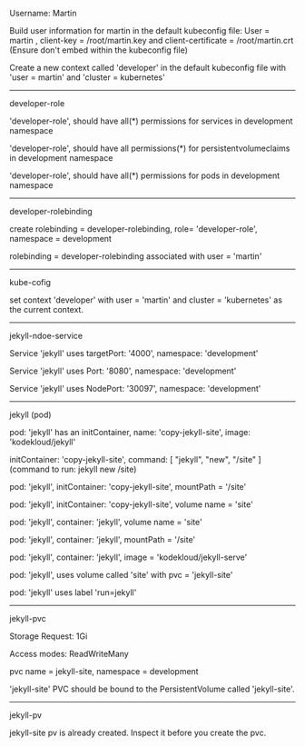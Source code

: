 Username: Martin

Build user information for martin in the default kubeconfig file: User = martin , client-key = /root/martin.key and client-certificate = /root/martin.crt (Ensure don't embed within the kubeconfig file)

Create a new context called 'developer' in the default kubeconfig file with 'user = martin' and 'cluster = kubernetes'

----------------------------------------------------------------------------------------

developer-role

'developer-role', should have all(*) permissions for services in development namespace

'developer-role', should have all permissions(*) for persistentvolumeclaims in development namespace

'developer-role', should have all(*) permissions for pods in development namespace

----------------------------------------------------------------------------------------

developer-rolebinding

create rolebinding = developer-rolebinding, role= 'developer-role', namespace = development

rolebinding = developer-rolebinding associated with user = 'martin'

----------------------------------------------------------------------------------------

kube-cofig

set context 'developer' with user = 'martin' and cluster = 'kubernetes' as the current context.

----------------------------------------------------------------------------------------

jekyll-ndoe-service

Service 'jekyll' uses targetPort: '4000', namespace: 'development'

Service 'jekyll' uses Port: '8080', namespace: 'development'

Service 'jekyll' uses NodePort: '30097', namespace: 'development'

----------------------------------------------------------------------------------------

jekyll (pod)

pod: 'jekyll' has an initContainer, name: 'copy-jekyll-site', image: 'kodekloud/jekyll'

initContainer: 'copy-jekyll-site', command: [ "jekyll", "new", "/site" ] (command to run: jekyll new /site)

pod: 'jekyll', initContainer: 'copy-jekyll-site', mountPath = '/site'

pod: 'jekyll', initContainer: 'copy-jekyll-site', volume name = 'site'

pod: 'jekyll', container: 'jekyll', volume name = 'site'

pod: 'jekyll', container: 'jekyll', mountPath = '/site'

pod: 'jekyll', container: 'jekyll', image = 'kodekloud/jekyll-serve'

pod: 'jekyll', uses volume called 'site' with pvc = 'jekyll-site'

pod: 'jekyll' uses label 'run=jekyll'

----------------------------------------------------------------------------------------

jekyll-pvc

Storage Request: 1Gi

Access modes: ReadWriteMany

pvc name = jekyll-site, namespace = development

'jekyll-site' PVC should be bound to the PersistentVolume called 'jekyll-site'.

----------------------------------------------------------------------------------------

jekyll-pv

jekyll-site pv is already created. Inspect it before you create the pvc.